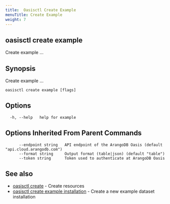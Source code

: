 ```yaml
---
title:  Oasisctl Create Example
menuTitle: Create Example
weight: 7
---
```

## oasisctl create example

Create example ...

## Synopsis
Create example ...

```
oasisctl create example [flags]
```

## Options
```
  -h, --help   help for example
```

## Options Inherited From Parent Commands
```
      --endpoint string   API endpoint of the ArangoDB Oasis (default "api.cloud.arangodb.com")
      --format string     Output format (table|json) (default "table")
      --token string      Token used to authenticate at ArangoDB Oasis
```

## See also
* [oasisctl create](_index.md)	 - Create resources
* [oasisctl create example installation](create-example-installation.md)	 - Create a new example dataset installation

